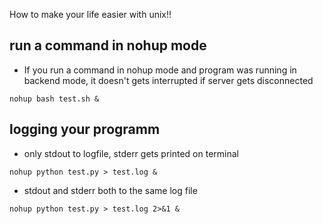 How to make your life easier with unix!!

## run a command in nohup mode
- If you run a command in nohup mode and program was running in backend mode, it doesn't gets interrupted if server gets disconnected
```
nohup bash test.sh &
```
## logging your programm
- only stdout to logfile, stderr gets printed on terminal
```
nohup python test.py > test.log & 
```
- stdout and stderr both to the same log file
```
nohup python test.py > test.log 2>&1 & 
```


